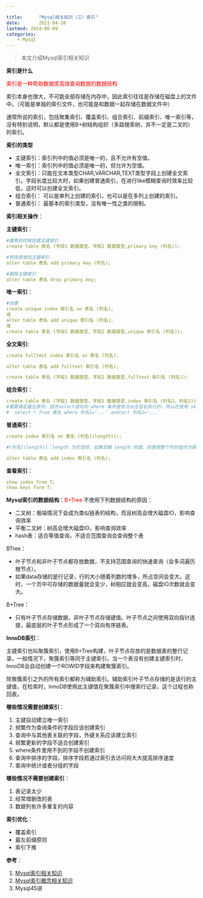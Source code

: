 ```yaml
---

title:      "Mysql相关知识（三）索引"
date:       2021-04-10
lastmod: 2024-06-09
categories:
    - Mysql
---
```


>本文介绍Mysql索引相关知识

**索引是什么**

<font color=red>索引是一种帮助数据库高效查询数据的数据结构</font>

索引本身也很大，不可能全部存储在内存中，因此索引往往是存储在磁盘上的文件中。（可能是单独的索引文件，也可能是和数据一起存储在数据文件中）

通常所说的索引，包括聚集索引、覆盖索引、组合索引、前缀索引、唯一索引等，没有特别说明，默认都是使用B+树结构组织（多路搜索树，并不一定是二叉的）的索引。

**索引的类型**

 - 主键索引：索引列中的值必须是唯一的，且不允许有空值。
 - 唯一索引：索引列中的值必须是唯一的，但允许为空值。
 - 全文索引：只能在文本类型CHAR,VARCHAR,TEXT类型字段上创建全文索引。字段长度比较大时，如果创建普通索引，在进行like模糊查询时效率比较低，这时可以创建全文索引。 
 - 组合索引： 可以是单列上创建的索引，也可以是在多列上创建的索引。
 - 普通索引： 最基本的索引类型，没有唯一性之类的限制。

**索引相关操作**：

**主键索引**：

```yaml
#建表的时候创建主键索引
create table 表名 (字段1 数据类型，字段2 数据类型,primary key (列名));

#修改表增加主键索引
alter table 表名 add primary key (列名);

#删除主键索引
alter table 表名 drop primary key;
```

**唯一索引**：

```yaml
#创建
create unique index 索引名 on 表名 (列名);
或
alter table 表名 add unique 索引名 (列名);
或
create table 表名 (字段1 数据类型，字段2 数据类型,unique 索引名 (列名));
```
**全文索引**:

```yaml
create fulltext index 索引名 on 表名 (列名);

alter table 表名 add fulltext 索引名 (列名);

create table 表名 (字段1 数据类型，字段2 数据类型,fulltext 索引名 (列名));
```

**组合索引**：

```yaml
create table 表名 (字段1 数据类型，字段2 数据类型,index 索引名 (列名1，列名2));
#需要满足最左原则，因为select语句的 where 条件是依次从左往右执行的，所以在使用 select 语句查询时 where 条件使用的字段顺序必须和组合索引中的排序一致，否则索引将不会生效。
#  select * from 表名 where 列名1='...' and(or) 列名2='...'
```

**普通索引**：

```yaml
create index 索引名 on 表名 (列名[(length)]);

#(列名[(length)]：length 为可选项，如果忽略 length 的值，则使用整个列的值作为索引。如果指定使用列的前 length 个字符来创建索引，这样有利于减小索引文件的大小。

alter table 表名 add index 索引名 (列名);
```

**查看索引**：

```yaml
show index from T;
show keys form T;
```

**Mysql索引的数据结构**：<font color=red>B+Tree</font>
不使用下列数据结构的原因：
 - 二叉树：极端情况下会成为类似链表的结构，而且树高会增大磁盘IO，影响查询效率
 - 平衡二叉树：树高会增大磁盘IO，影响查询效率
 - hash表：适合等值查询，不适合范围查询会查询整个表
 
BTree：
 
 - 叶子节点和非叶子节点都存放数据，不支持范围查询的快速查询（会多词遍历根节点）。
 - 如果data存储的是行记录，行的大小随着列数的增多，所占空间会变大。这时，一个页中可存储的数据量就会变少，树相应就会变高，磁盘IO次数就会变大。


B+Tree：
 
 - 只有叶子节点存储数据，非叶子节点存储键值。叶子节点之间使用双向指针连接，最底层的叶子节点形成了一个双向有序链表。

**InnoDB索引**：

主键索引也叫聚簇索引，使用B+Tree构建，叶子节点存放的是数据表的整行记录。一般情况下，聚簇索引等同于主键索引，当一个表没有创建主键索引时，InnoDB会自动创建一个ROWID字段来构建聚簇索引。

除聚簇索引之外的所有索引都称为辅助索引。辅助索引叶子节点存储的是该行的主键值，在检索时，InnoDB使用此主键值在聚簇索引中搜索行记录，这个过程也称回表。

**哪些情况需要创建索引**：

 1. 主键自动建立唯一索引
 2. 频繁作为查询条件的字段应该创建索引
 3. 查询中与其他表关联的字段，外键关系应该建立索引
 4. 频繁更新的字段不适合创建索引
 5. where条件里用不到的字段不创建索引
 6. 查询中排序的字段，排序字段若通过索引去访问将大大提高排序速度
 7. 查询中统计或者分组的字段


**哪些情况不需要创建索引**：

 1. 表记录太少
 2. 经常增删改的表
 3. 数据列有许多重复的内容


**索引优化**：

 - 覆盖索引
 - 最左前缀原则
 - 索引下推

**参考**：

 1. [Mysql索引相关知识](https://blog.csdn.net/Alen_xiaoxin/article/details/109258848)
 2. [Mysql索引概念相关知识](https://blog.csdn.net/Lucien010230/article/details/115547721)
 3. Mysql45讲
